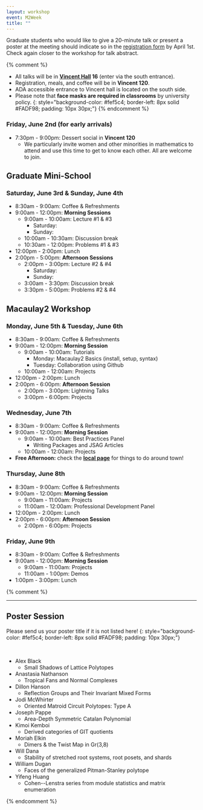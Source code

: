 ```yaml
---
layout: workshop
event: M2Week
title: ""
---
```


Graduate students who would like to give a 20-minute talk or present a poster at the meeting should indicate so in the [registration form](../registration) by April 1st. Check again closer to the workshop for talk abstract.

{% comment %}
- All talks will be in **[Vincent Hall](https://campusmaps.umn.edu/vincent-hall) 16** (enter via the south entrance).
- Registration, meals, and coffee will be in **Vincent 120**.
- ADA accessible entrance to Vincent hall is located on the south side.
- Please note that **face masks are required in classrooms** by university policy.
{: style="background-color: #fef5c4; border-left: 8px solid #FADF98; padding: 10px 30px;"}
{% endcomment %}

### Friday, June 2nd (for early arrivals)
- 7:30pm - 9:00pm: Dessert social in **Vincent 120**
  - We particularly invite women and other minorities in mathematics to attend and use this time to get to know each other. All are welcome to join.

## Graduate Mini-School

### Saturday, June 3rd & Sunday, June 4th
- 8:30am - 9:00am: Coffee & Refreshments
- 9:00am - 12:00pm: **Morning Sessions**
  - 9:00am - 10:00am: Lecture #1 & #3
    - Saturday: 
	- Sunday: 
  - 10:00am - 10:30am: Discussion break
  - 10:30am - 12:00pm: Problems #1 & #3
- 12:00pm - 2:00pm: Lunch
- 2:00pm - 5:00pm: **Afternoon Sessions**
  - 2:00pm - 3:00pm: Lecture #2 & #4
    - Saturday: 
	- Sunday: 
  - 3:00am - 3:30pm: Discussion break
  - 3:30pm - 5:00pm: Problems #2 & #4

## Macaulay2 Workshop

### Monday, June 5th & Tuesday, June 6th
- 8:30am - 9:00am: Coffee & Refreshments
- 9:00am - 12:00pm: **Morning Session**
  - 9:00am - 10:00am: Tutorials
    - Monday: Macaulay2 Basics (install, setup, syntax)
	- Tuesday: Collaboration using Github
  - 10:00am - 12:00am: Projects
- 12:00pm - 2:00pm: Lunch
- 2:00pm - 6:00pm: **Afternoon Session**
  - 2:00pm - 3:00pm: Lightning Talks
  - 3:00pm - 6:00pm: Projects

### Wednesday, June 7th
- 8:30am - 9:00am: Coffee & Refreshments
- 9:00am - 12:00pm: **Morning Session**
  - 9:00am - 10:00am: Best Practices Panel
    - Writing Packages and JSAG Articles
  - 10:00am - 12:00am: Projects
- **Free Afternoon:** check the **[local page](../local)** for things to do around town!

### Thursday, June 8th
- 8:30am - 9:00am: Coffee & Refreshments
- 9:00am - 12:00pm: **Morning Session**
  - 9:00am - 11:00am: Projects
  - 11:00am - 12:00am: Professional Development Panel
- 12:00pm - 2:00pm: Lunch
- 2:00pm - 6:00pm: **Afternoon Session**
  - 2:00pm - 6:00pm: Projects

### Friday, June 9th
- 8:30am - 9:00am: Coffee & Refreshments
- 9:00am - 12:00pm: **Morning Session**
  - 9:00am - 11:00am: Projects
  - 11:00am - 1:00pm: Demos
- 1:00pm - 3:00pm: Lunch

{% comment %}

---

## Poster Session

Please send us your poster title if it is not listed here!
{: style="background-color: #fef5c4; border-left: 8px solid #FADF98; padding: 10px 30px;"}

<br />

- Alex Black
  - Small Shadows of Lattice Polytopes
- Anastasia Nathanson
  - Tropical Fans and Normal Complexes
- Dillon Hanson
  - Reflection Groups and Their Invariant Mixed Forms
- Jodi McWhirter
  - Oriented Matroid Circuit Polytopes: Type A
- Joseph Pappe
  - Area-Depth Symmetric Catalan Polynomial
- Kimoi Kemboi
  - Derived categories of GIT quotients
- Moriah Elkin
  - Dimers & the Twist Map in Gr(3,8)
- Will Dana
  - Stability of stretched root systems, root posets, and shards
- William Dugan
  - Faces of the generalized Pitman-Stanley polytope
- Yifeng Huang
  - Cohen--Lenstra series from module statistics and matrix enumeration

{% endcomment %}
